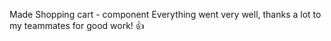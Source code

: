 Made Shopping cart - component
Everything went very well, thanks a lot to my teammates for good work! 👍
